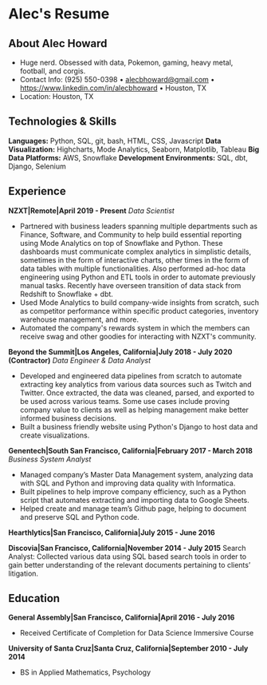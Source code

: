 # Alec's Resume

## About Alec Howard
- Huge nerd. Obsessed with data, Pokemon, gaming, heavy metal, football, and corgis.
- Contact Info: (925) 550-0398 • alecbhoward@gmail.com • https://www.linkedin.com/in/alecbhoward • Houston, TX
- Location: Houston, TX

## Technologies & Skills
**Languages:** Python, SQL, git, bash, HTML, CSS, Javascript
**Data Visualization:** Highcharts, Mode Analytics, Seaborn, Matplotlib, Tableau
**Big Data Platforms:** AWS, Snowflake
**Development Environments:** SQL, dbt, Django, Selenium

## Experience
**NZXT|Remote|April 2019 - Present**
*Data Scientist*
- Partnered with business leaders spanning multiple departments such as Finance, Software, and Community to help build essential reporting using Mode Analytics on top of Snowflake and Python. These dashboards must communicate complex analytics in simplistic details, sometimes in the form of interactive charts, other times in the form of data tables with multiple functionalities. Also performed ad-hoc data engineering using Python and ETL tools in order to automate previously manual tasks. Recently have overseen transition of data stack from Redshift to Snowflake + dbt. 
- Used Mode Analytics to build company-wide insights from scratch, such as competitor performance within specific product categories, inventory warehouse management, and more. 
- Automated the company's rewards system in which the members can receive swag and other goodies for interacting with NZXT's community. 

**Beyond the Summit|Los Angeles, California|July 2018 - July 2020 (Contractor)**
*Data Engineer & Data Analyst*
- Developed and engineered data pipelines from scratch to automate extracting key analytics from various data sources such as Twitch and Twitter. Once extracted, the data was cleaned, parsed, and exported to be used across various teams. Some use cases include proving company value to clients as well as helping management make better informed business decisions.
- Built a business friendly website using Python's Django to host data and create visualizations.

**Genentech|South San Francisco, California|February 2017 - March 2018**
*Business System Analyst*
- Managed company’s Master Data Management system, analyzing data with SQL and Python and improving data quality with Informatica.
- Built pipelines to help improve company efficiency, such as a Python script that automates extracting and importing data to Google Sheets.
- Helped create and manage team’s Github page, helping to document and preserve SQL and Python code.

**Hearthlytics|San Francisco, California|July 2015 - June 2016**

**Discovia|San Francisco, California|November 2014 - July 2015**
Search Analyst: Collected various data using SQL based search tools in order to gain better understanding of the relevant documents pertaining to clients’ litigation. 

## Education

**General Assembly|San Francisco, California|April 2016 - July 2016**
- Received Certificate of Completion for Data Science Immersive Course

**University of Santa Cruz|Santa Cruz, California|September 2010 - July 2014**
- BS in Applied Mathematics, Psychology
